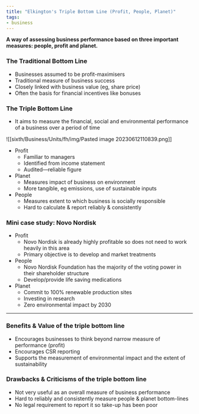 ```yaml
---
title: "Elkington's Triple Bottom Line (Profit, People, Planet)"
tags:
- business
---
```


**A way of assessing business performance based on three important measures: people, profit and planet.**

### The Traditional Bottom Line

- Businesses assumed to be profit-maximisers
- Traditional measure of business success
- Closely linked with business value (eg, share price)
- Often the basis for financial incentives like bonuses

### The Triple Bottom Line

- It aims to measure the financial, social and environmental performance of a business over a period of time

![[sixth/Business/Units/fh/img/Pasted image 20230612110839.png]]

- Profit
	- Familiar to managers
	- Identified from income statement
	- Audited—reliable figure
- Planet
	- Measures impact of business on environment
	- More tangible, eg emissions, use of sustainable inputs
- People
	- Measures extent to which business is socially responsible 
	- Hard to calculate & report reliably & consistently

### Mini case study: Novo Nordisk

- Profit
	- Novo Nordisk is already highly profitable so does not need to work heavily in this area
	- Primary objective is to develop and market treatments
- People
	- Novo Nordisk Foundation has the majority of the voting power in their shareholder structure
	- Develop/provide life saving medications
- Planet
	- Commit to 100% renewable production sites
	- Investing in research
	- Zero environmental impact by 2030

---

### Benefits & Value of the triple bottom line

- Encourages businesses to think beyond narrow measure of performance (profit)
- Encourages CSR reporting
- Supports the measurement of environmental impact and the extent of sustainability 

### Drawbacks & Criticisms of the triple bottom line

- Not very useful as an overall measure of business performance
- Hard to reliably and consistently measure people & planet bottom-lines
- No legal requirement to report it so take-up has been poor



‎‎